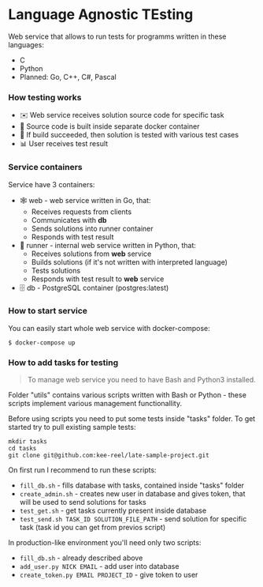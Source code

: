 # Language Agnostic TEsting

Web service that allows to run tests for programms written in these languages:

* C
* Python
* Planned: Go, C++, C#, Pascal

### How testing works

* ✉️ Web service receives solution source code for specific task
* 🔨 Source code is built inside separate docker container
* 🧪 If build succeeded, then solution is tested with various test cases
* 📊 User receives test result

### Service containers

Service have 3 containers:

* 🕸 web - web service written in Go, that:
	* Receives requests from clients
	* Communicates with **db**
	* Sends solutions into runner container
	* Responds with test result
* 🏃 runner - internal web service written in Python, that:
	* Receives solutions from **web** service
	* Builds solutions (if it's not written with interpreted language)
	* Tests solutions
	* Responds with test result to **web** service
* 🗄 db - PostgreSQL container (postgres:latest)

### How to start service

You can easily start whole web service with docker-compose:

```
$ docker-compose up
```

### How to add tasks for testing

> To manage web service you need to have Bash and Python3 installed.

Folder "utils" contains various scripts written with Bash or Python - these scripts implement various management functionallity.

Before using scripts you need to put some tests inside "tasks" folder. To get started try to pull existing sample tests:

```
mkdir tasks
cd tasks
git clone git@github.com:kee-reel/late-sample-project.git
```

On first run I recommend to run these scripts:

* `fill_db.sh` - fills database with tasks, contained inside "tasks" folder
* `create_admin.sh` - creates new user in database and gives token, that will be used to send solutions for tasks
* `test_get.sh` - get tasks currently present inside database
* `test_send.sh TASK_ID SOLUTION_FILE_PATH` - send solution for specific task (task id you can get from previos script)

In production-like environment you'll need only two scripts:

* `fill_db.sh` - already described above
* `add_user.py NICK EMAIL` - add user into database
* `create_token.py EMAIL PROJECT_ID` - give token to user
